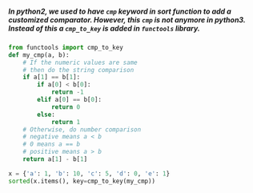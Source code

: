 ##### In python2, we used to have `cmp` keyword in sort function to add a customized comparator. However, this `cmp` is not anymore in python3. Instead of this a `cmp_to_key` is added in `functools` library.
#### 
```python
from functools import cmp_to_key
def my_cmp(a, b):
	# If the numeric values are same
	# then do the string comparison
	if a[1] == b[1]:
		if a[0] < b[0]:
			return -1
		elif a[0] == b[0]:
			return 0
		else:
			return 1
	# Otherwise, do number comparison
	# negative means a < b
	# 0 means a == b
	# positive means a > b
	return a[1] - b[1]

x = {'a': 1, 'b': 10, 'c': 5, 'd': 0, 'e': 1}
sorted(x.items(), key=cmp_to_key(my_cmp))
```
